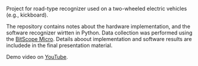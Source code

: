 Project for road-type recognizer used on a two-wheeled electric vehicles (e.g., kickboard).

The repository contains notes about the hardware implementation, and the software recognizer wirtten in Python. Data collection was performed using the [BitScope Micro](http://www.bitscope.com/product/BS05/). Details aboout implementation and software results are includede in the final presentation material.

Demo video on [YouTube](https://youtu.be/NEvjJioJnjU).
